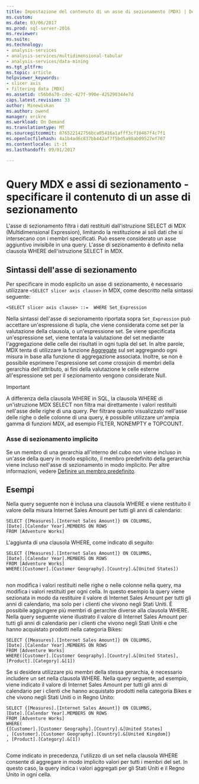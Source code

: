 ```yaml
---
title: Impostazione del contenuto di un asse di sezionamento (MDX) | Documenti Microsoft
ms.custom: 
ms.date: 03/06/2017
ms.prod: sql-server-2016
ms.reviewer: 
ms.suite: 
ms.technology:
- analysis-services
- analysis-services/multidimensional-tabular
- analysis-services/data-mining
ms.tgt_pltfrm: 
ms.topic: article
helpviewer_keywords:
- slicer axis
- filtering data [MDX]
ms.assetid: c56b0a70-cdec-427f-990e-425290344e7d
caps.latest.revision: 33
author: Minewiskan
ms.author: owend
manager: erikre
ms.workload: On Demand
ms.translationtype: MT
ms.sourcegitcommit: 876522142756bca05416a1afff3cf10467f4c7f1
ms.openlocfilehash: 4a1b4ad6c837bb442af7f5bd5a98ab09527ef707
ms.contentlocale: it-it
ms.lasthandoff: 09/01/2017

---
```

# <a name="mdx-query-and-slicer-axes---specify-the-contents-of-a-slicer-axis"></a>Query MDX e assi di sezionamento - specificare il contenuto di un asse di sezionamento
  L'asse di sezionamento filtra i dati restituiti dall'istruzione SELECT di MDX (Multidimensional Expression), limitando la restituzione ai soli dati che si intersecano con i membri specificati. Può essere considerato un asse aggiuntivo invisibile in una query. L'asse di sezionamento è definito nella clausola WHERE dell'istruzione SELECT in MDX.  
  
## <a name="slicer-axis-syntax"></a>Sintassi dell'asse di sezionamento  
 Per specificare in modo esplicito un asse di sezionamento, è necessario utilizzare `<SELECT slicer axis clause>` in MDX, come descritto nella sintassi seguente:  
  
```  
<SELECT slicer axis clause> ::=  WHERE Set_Expression  
```  
  
 Nella sintassi dell'asse di sezionamento riportata sopra `Set_Expression` può accettare un'espressione di tupla, che viene considerata come set per la valutazione della clausola, o un'espressione set. Se viene specificata un'espressione set, viene tentata la valutazione del set mediante l'aggregazione delle celle dei risultati in ogni tupla del set. In altre parole, MDX tenta di utilizzare la funzione [Aggregate](../../../mdx/aggregate-mdx.md) sul set aggregando ogni misura in base alla funzione di aggregazione associata. Inoltre, se non è possibile esprimere l'espressione set come crossjoin di membri della gerarchia dell'attributo, ai fini della valutazione le celle esterne all'espressione set per il sezionamento vengono considerate Null.  
  
> [!IMPORTANT]  
>  A differenza della clausola WHERE in SQL, la clausola WHERE di un'istruzione MDX SELECT non filtra mai direttamente i valori restituiti nell'asse delle righe di una query. Per filtrare quanto visualizzato nell'asse delle righe o delle colonne di una query, è possibile utilizzare un'ampia gamma di funzioni MDX, ad esempio FILTER, NONEMPTY e TOPCOUNT.  
  
### <a name="implicit-slicer-axis"></a>Asse di sezionamento implicito  
 Se un membro di una gerarchia all'interno del cubo non viene incluso in un'asse della query in modo esplicito, il membro predefinito della gerarchia viene incluso nell'asse di sezionamento in modo implicito. Per altre informazioni, vedere [Definire un membro predefinito](../../../analysis-services/multidimensional-models/attribute-properties-define-a-default-member.md).  
  
## <a name="examples"></a>Esempi  
 Nella query seguente non è inclusa una clausola WHERE e viene restituito il valore della misura Internet Sales Amount per tutti gli anni di calendario:  
  
```  
SELECT {[Measures].[Internet Sales Amount]} ON COLUMNS,  
[Date].[Calendar Year].MEMBERS ON ROWS  
FROM [Adventure Works]  
```  
  
 L'aggiunta di una clausola WHERE, come indicato di seguito:  
  
```  
SELECT {[Measures].[Internet Sales Amount]} ON COLUMNS,  
[Date].[Calendar Year].MEMBERS ON ROWS  
FROM [Adventure Works]  
WHERE([Customer].[Customer Geography].[Country].&[United States])  
  
```  
  
 non modifica i valori restituiti nelle righe o nelle colonne nella query, ma modifica i valori restituiti per ogni cella. In questo esempio la query viene sezionata in modo da restituire il valore di Internet Sales Amount per tutti gli anni di calendario, ma solo per i clienti che vivono negli Stati Uniti. È possibile aggiungere più membri di gerarchie diverse alla clausola WHERE. Nella query seguente viene illustrato il valore di Internet Sales Amount per tutti gli anni di calendario per i clienti che vivono negli Stati Uniti e che hanno acquistato prodotti nella categoria Bikes:  
  
```  
SELECT {[Measures].[Internet Sales Amount]} ON COLUMNS,  
[Date].[Calendar Year].MEMBERS ON ROWS  
FROM [Adventure Works]  
WHERE([Customer].[Customer Geography].[Country].&[United States], [Product].[Category].&[1])  
```  
  
 Se si desidera utilizzare più membri della stessa gerarchia, è necessario includere un set nella clausola WHERE. Nella query seguente, ad esempio, viene indicato il valore di Internet Sales Amount per tutti gli anni di calendario per i clienti che hanno acquistato prodotti nella categoria Bikes e che vivono negli Stati Uniti o in Regno Unito:  
  
```  
SELECT {[Measures].[Internet Sales Amount]} ON COLUMNS,  
[Date].[Calendar Year].MEMBERS ON ROWS  
FROM [Adventure Works]  
WHERE(  
{[Customer].[Customer Geography].[Country].&[United States]  
, [Customer].[Customer Geography].[Country].&[United Kingdom]}  
, [Product].[Category].&[1])  
  
```  
  
 Come indicato in precedenza, l'utilizzo di un set nella clausola WHERE consente di aggregare in modo implicito valori per tutti i membri del set. In questo caso, la query indica i valori aggregati per gli Stati Uniti e il Regno Unito in ogni cella.  
  
  

